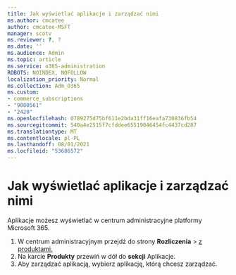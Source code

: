 ```yaml
---
title: Jak wyświetlać aplikacje i zarządzać nimi
ms.author: cmcatee
author: cmcatee-MSFT
manager: scotv
ms.reviewer: ?, ?
ms.date: ''
ms.audience: Admin
ms.topic: article
ms.service: o365-administration
ROBOTS: NOINDEX, NOFOLLOW
localization_priority: Normal
ms.collection: Adm_O365
ms.custom:
- commerce_subscriptions
- "9000561"
- "2420"
ms.openlocfilehash: 0789275d75bf611e2bda31ff16eafa730836fb54
ms.sourcegitcommit: 540a4e2515f7cfddee65519046454fc4437cd287
ms.translationtype: MT
ms.contentlocale: pl-PL
ms.lasthandoff: 08/01/2021
ms.locfileid: "53686572"
---
```

# <a name="how-to-view-and-manage-apps"></a>Jak wyświetlać aplikacje i zarządzać nimi

Aplikacje możesz wyświetlać w centrum administracyjne platformy Microsoft 365.

1. W centrum administracyjnym przejdź do strony **Rozliczenia**  >  [z produktami.](https://go.microsoft.com/fwlink/p/?linkid=842054)
2. Na karcie **Produkty** przewiń w dół do **sekcji** Aplikacje.
3. Aby zarządzać aplikacją, wybierz aplikację, którą chcesz zarządzać.